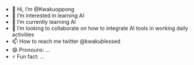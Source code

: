 - 👋 Hi, I’m @Kwakuoppong
- 👀 I’m interested in learning AI
- 🌱 I’m currently learning AI
- 💞️ I’m looking to collaborate on how to integrate AI tools in working daily activities
- 📫 How to reach me twitter @kwakublessed
- 😄 Pronouns: ...
- ⚡ Fun fact: ...

<!---
Kwakuoppong/Kwakuoppong is a ✨ special ✨ repository because its `README.md` (this file) appears on your GitHub profile.
You can click the Preview link to take a look at your changes.
--->
